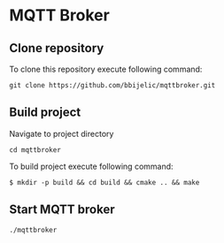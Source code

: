 # MQTT Broker

## Clone repository
To clone this repository execute following command:
```
git clone https://github.com/bbijelic/mqttbroker.git
```

## Build project
Navigate to project directory
```
cd mqttbroker
```

To build project execute following command:

```
$ mkdir -p build && cd build && cmake .. && make
```
## Start MQTT broker

```
./mqttbroker
```

